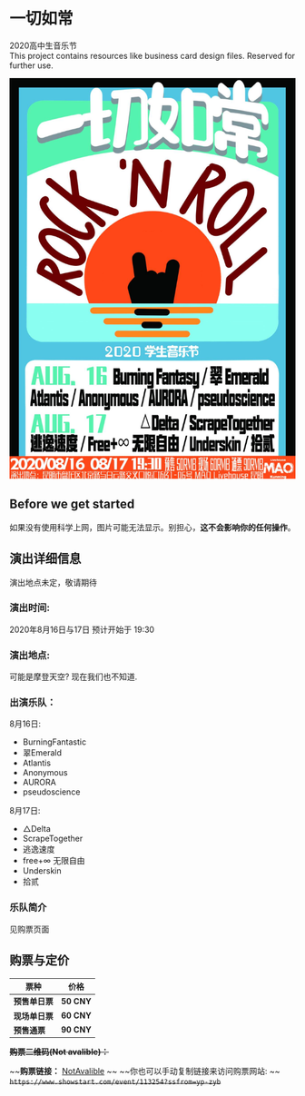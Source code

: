# 一切如常

2020高中生音乐节  
This project contains resources like business card design files. Reserved for further use.

![alt="poster01 宣传海报"](./src/images/poster.jpg "宣传海报")

## Before we get started

如果没有使用科学上网，图片可能无法显示。别担心，__这不会影响你的任何操作__。

## 演出详细信息

演出地点未定，敬请期待
<!--![MAO_LOGO](./src/images/MaoLOGO.jpg "MAOLOGO")-->

### 演出时间:

2020年8月16日与17日
预计开始于 19:30

### 演出地点:

可能是摩登天空?
现在我们也不知道.
<!--~~昆明市盘龙区北京路与白云路交叉口 同德广场-悦汇坊 B1楼06号~~
![Map](./src/images/map.png)-->

### 出演乐队：

  

8月16日:
* BurningFantastic
* 翠Emerald
* Atlantis
* Anonymous
* AURORA
* pseudoscience

  
  
8月17日:
* △Delta
* ScrapeTogether
* 逃逸速度
* free+∞ 无限自由
* Underskin
* 拾贰

### 乐队简介

见购票页面

## 购票与定价

| 票种          | 价格           |
| ------------- |:-------------:|
| __预售单日票__ | __50 CNY__    |
| __现场单日票__ | __60 CNY__    |
| __预售通票__   | __90 CNY__    |


~~__购票二维码(Not avalible)：__~~


~~__购票链接：__  [NotAvalible](https://www.showstart.com/event/113254?ssfrom=yp-zyb)  ~~
~~你也可以手动复制链接来访问购票网站: ~~
~~```https://www.showstart.com/event/113254?ssfrom=yp-zyb```~~  
